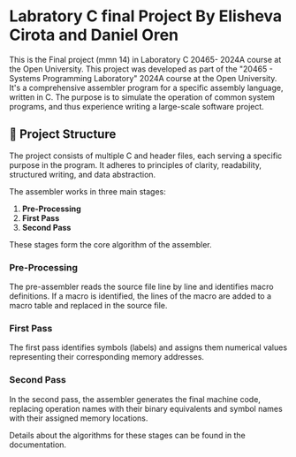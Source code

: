 # Labratory C final Project By Elisheva Cirota and Daniel Oren
This is the Final project (mmn 14) in Laboratory C 20465- 2024A course at the Open University. This project was developed as part of the "20465 - Systems Programming Laboratory" 2024A course at the Open University. It's a comprehensive assembler program for a specific assembly language, written in C. The purpose is to simulate the operation of common system programs, and thus experience writing a large-scale software project.

## 🧩 Project Structure
The project consists of multiple C and header files, each serving a specific purpose in the program. It adheres to principles of clarity, readability, structured writing, and data abstraction.

The assembler works in three main stages:
1. **Pre-Processing**
2. **First Pass**
3. **Second Pass**
   
These stages form the core algorithm of the assembler.

### Pre-Processing
The pre-assembler reads the source file line by line and identifies macro definitions. If a macro is identified, the lines of the macro are added to a macro table and replaced in the source file.

### First Pass
The first pass identifies symbols (labels) and assigns them numerical values representing their corresponding memory addresses.

### Second Pass
In the second pass, the assembler generates the final machine code, replacing operation names with their binary equivalents and symbol names with their assigned memory locations.

Details about the algorithms for these stages can be found in the documentation.

